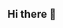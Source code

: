 ## Hi there 👋

<!--
**jaylemoigne/jaylemoigne** is a ✨ _special_ ✨ repository because its `README.md` (this file) appears on your GitHub profile.

Here are some ideas to get you started:

- 🔭 I’m currently working on a Dungeons & Dragons Application.
- 🌱 I’m currently learning React / React Native & Tailwind CSS 
- 😄 Pronouns: he/him
-->
